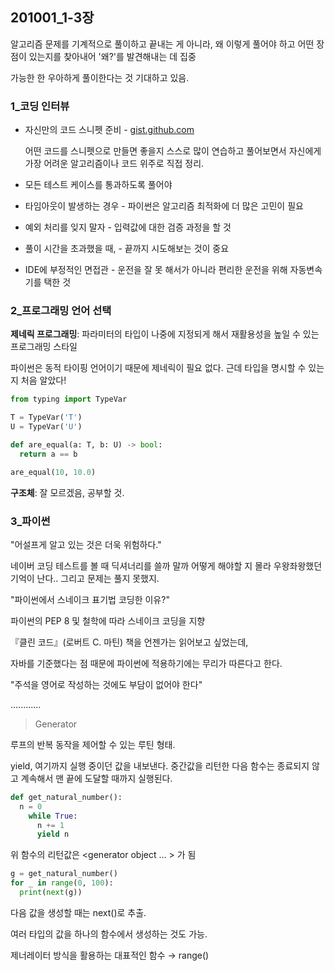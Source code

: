 ## 201001_1-3장

알고리즘 문제를 기계적으로 풀이하고 끝내는 게 아니라, 왜 이렇게 풀어야 하고 어떤 장점이 있는지를 찾아내어 '왜?'를 발견해내는 데 집중

가능한 한 우아하게 풀이한다는 것 기대하고 있음.



### 1_코딩 인터뷰

- 자신만의 코드 스니펫 준비 - [gist.github.com](http://gist.github.com/)

  어떤 코드를 스니펫으로 만들면 좋을지 스스로 많이 연습하고 풀어보면서 자신에게 가장 어려운 알고리즘이나 코드 위주로 직접 정리.

- 모든 테스트 케이스를 통과하도록 풀어야

- 타임아웃이 발생하는 경우 - 파이썬은 알고리즘 최적화에 더 많은 고민이 필요

- 예외 처리를 잊지 말자 - 입력값에 대한 검증 과정을 할 것

- 풀이 시간을 초과했을 때, - 끝까지 시도해보는 것이 중요

- IDE에 부정적인 면접관 - 운전을 잘 못 해서가 아니라 편리한 운전을 위해 자동변속기를 택한 것



### 2_프로그래밍 언어 선택

**제네릭 프로그래밍**: 파라미터의 타입이 나중에 지정되게 해서 재활용성을 높일 수 있는 프로그래밍 스타일

파이썬은 동적 타이핑 언어이기 때문에 제네릭이 필요 없다. 근데 타입을 명시할 수 있는 지 처음 알았다!

```python
from typing import TypeVar

T = TypeVar('T')
U = TypeVar('U')

def are_equal(a: T, b: U) -> bool:
  return a == b

are_equal(10, 10.0)
```

**구조체**: 잘 모르겠음, 공부할 것.



### 3_파이썬

"어설프게 알고 있는 것은 더욱 위험하다."

네이버 코딩 테스트를 볼 때 딕셔너리를 쓸까 말까 어떻게 해야할 지 몰라 우왕좌왕했던 기억이 난다.. 그리고 문제는 풀지 못했지.



"파이썬에서 스네이크 표기법 코딩한 이유?"

파이썬의 PEP 8 및 철학에 따라 스네이크 코딩을 지향



『클린 코드』(로버트 C. 마틴) 책을 언젠가는 읽어보고 싶었는데,

자바를 기준했다는 점 때문에 파이썬에 적용하기에는 무리가 따른다고 한다.



"주석을 영어로 작성하는 것에도 부담이 없어야 한다"

............



> Generator

루프의 반복 동작을 제어할 수 있는 루틴 형태.

yield, 여기까지 실행 중이던 값을 내보낸다. 중간값을 리턴한 다음 함수는 종료되지 않고 계속해서 맨 끝에 도달할 때까지 실행된다.

```python
def get_natural_number():
  n = 0
    while True:
      n += 1
      yield n
```

위 함수의 리턴값은 <generator object ... > 가 됨

```python
g = get_natural_number()
for _ in range(0, 100):
  print(next(g))
```

다음 값을 생성할 때는 next()로 추출.

여러 타입의 값을 하나의 함수에서 생성하는 것도 가능.

제너레이터 방식을 활용하는 대표적인 함수 → range()